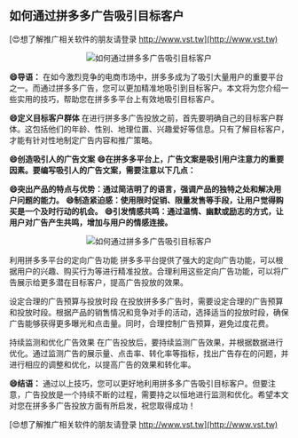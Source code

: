 ## **如何通过拼多多广告吸引目标客户**

[😍想了解推广相关软件的朋友请登录 http://www.vst.tw](http://www.vst.tw)

 <center><img src="https://vst.tw/MP4/tuiguang/png/2.png" alt="如何通过拼多多广告吸引目标客户"></center>

**😄导语：**
在如今激烈竞争的电商市场中，拼多多成为了吸引大量用户的重要平台之一。而通过拼多多广告，您可以更加精准地吸引到目标客户。本文将为您介绍一些实用的技巧，帮助您在拼多多平台上有效地吸引目标客户。

**😄定义目标客户群体**
在进行拼多多广告投放之前，首先要明确自己的目标客户群体。这包括他们的年龄、性别、地理位置、兴趣爱好等信息。只有了解目标客户，才能有针对性地制定广告内容和推广策略。

**😄创造吸引人的广告文案**
**😄在拼多多平台上，广告文案是吸引用户注意力的重要因素。要编写吸引人的广告文案，需要注意以下几点：**

**😄突出产品的特点与优势：通过简洁明了的语言，强调产品的独特之处和解决用户问题的能力。**
**😄制造紧迫感：使用限时促销、限量发售等手段，让用户觉得购买是一个及时行动的机会。**
**😄引发情感共鸣：通过温情、幽默或励志的方式，让用户对广告产生共鸣，增加与用户的情感连接。**

 <center><img src="https://vst.tw/MP4/tuiguang/png/2.png" alt="如何通过拼多多广告吸引目标客户"></center>

利用拼多多平台的定向广告功能
拼多多平台提供了强大的定向广告功能，可以根据用户的兴趣、购买行为等进行精准投放。合理利用这些定向广告功能，可以将广告展示给更多潜在目标客户，提高广告投放的效果。

设定合理的广告预算与投放时段
在投放拼多多广告时，需要设定合理的广告预算和投放时段。根据产品的销售情况和竞争对手的活动，选择适当的投放时段，确保广告能够获得更多曝光和点击量。同时，合理控制广告预算，避免过度花费。

持续监测和优化广告效果
在广告投放后，要持续监测广告效果，并根据数据进行优化。通过监测广告的展示量、点击率、转化率等指标，找出广告存在的问题，并进行相应的调整和优化，以提高广告的效果和转化率。

**😄结语：**
通过以上技巧，您可以更好地利用拼多多广告吸引目标客户。但要注意，广告投放是一个持续不断的过程，需要持之以恒地进行监测和优化。希望本文对您在拼多多广告投放方面有所启发，祝您取得成功！

[😍想了解推广相关软件的朋友请登录 http://www.vst.tw](http://www.vst.tw)



